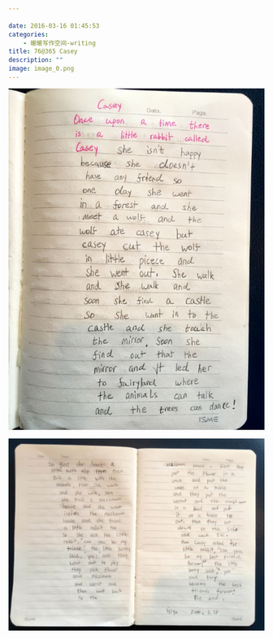 ```yaml
---

date: 2016-03-16 01:45:53
categories:
    - 暖暖写作空间-writing
title: 76@365 Casey
description: ""
image: image_0.png
---
```


![](image_0.png)  
  
![](image_1.png)